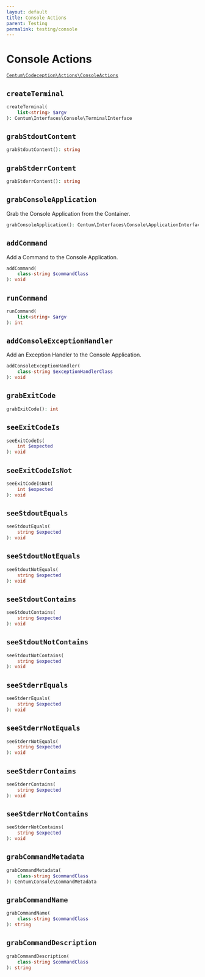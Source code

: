 ```yaml
---
layout: default
title: Console Actions
parent: Testing
permalink: testing/console
---
```




# Console Actions

[`Centum\Codeception\Actions\ConsoleActions`](https://github.com/SidRoberts/centum/blob/development/src/Codeception/Actions/ConsoleActions.php)



## `createTerminal`

```php
createTerminal(
    list<string> $argv
): Centum\Interfaces\Console\TerminalInterface
```



## `grabStdoutContent`

```php
grabStdoutContent(): string
```



## `grabStderrContent`

```php
grabStderrContent(): string
```



## `grabConsoleApplication`

Grab the Console Application from the Container.

```php
grabConsoleApplication(): Centum\Interfaces\Console\ApplicationInterface
```



## `addCommand`

Add a Command to the Console Application.

```php
addCommand(
    class-string $commandClass
): void
```



## `runCommand`

```php
runCommand(
    list<string> $argv
): int
```



## `addConsoleExceptionHandler`

Add an Exception Handler to the Console Application.

```php
addConsoleExceptionHandler(
    class-string $exceptionHandlerClass
): void
```



## `grabExitCode`

```php
grabExitCode(): int
```



## `seeExitCodeIs`

```php
seeExitCodeIs(
    int $expected
): void
```



## `seeExitCodeIsNot`

```php
seeExitCodeIsNot(
    int $expected
): void
```



## `seeStdoutEquals`

```php
seeStdoutEquals(
    string $expected
): void
```



## `seeStdoutNotEquals`

```php
seeStdoutNotEquals(
    string $expected
): void
```



## `seeStdoutContains`

```php
seeStdoutContains(
    string $expected
): void
```



## `seeStdoutNotContains`

```php
seeStdoutNotContains(
    string $expected
): void
```



## `seeStderrEquals`

```php
seeStderrEquals(
    string $expected
): void
```



## `seeStderrNotEquals`

```php
seeStderrNotEquals(
    string $expected
): void
```



## `seeStderrContains`

```php
seeStderrContains(
    string $expected
): void
```



## `seeStderrNotContains`

```php
seeStderrNotContains(
    string $expected
): void
```



## `grabCommandMetadata`

```php
grabCommandMetadata(
    class-string $commandClass
): Centum\Console\CommandMetadata
```



## `grabCommandName`

```php
grabCommandName(
    class-string $commandClass
): string
```



## `grabCommandDescription`

```php
grabCommandDescription(
    class-string $commandClass
): string
```
